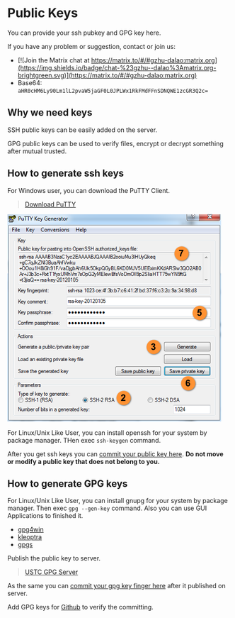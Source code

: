 # Public Keys

You can provide your ssh pubkey and GPG key here.

If you have any problem or suggestion, contact or join us:
- [![Join the Matrix chat at https://matrix.to/#/#gzhu-dalao:matrix.org](https://img.shields.io/badge/chat-%23gzhu--dalao%3Amatrix.org-brightgreen.svg)](https://matrix.to/#/#gzhu-dalao:matrix.org)
- Base64: `aHR0cHM6Ly90Lm1lL2pvaW5jaGF0L0JPLWx1RkFMdFFnSDNQWE1zcGR3Q2c=`

## Why we need keys

SSH public keys can be easily added on the server.

GPG public keys can be used to verify files, encrypt or decrypt something after mutual trusted.

## How to generate ssh keys

For Windows user, you can download the PuTTY Client.

> [Download PuTTY](https://www.chiark.greenend.org.uk/~sgtatham/putty/latest.html)

![generate-key-with-putty](generate-key-with-putty.png)

For Linux/Unix Like User, you can install openssh for your system by package manager. THen exec `ssh-keygen` command.

After you get ssh keys you can [commit your public key here](authorized_keys). **Do not move or modify a public key that does not belong to you.**

## How to generate GPG keys

For Linux/Unix Like User, you can install gnupg for your system by package manager. Then exec `gpg --gen-key` command. Also you can use GUI Applications to finished it.

- [gpg4win](https://www.gpg4win.org/)
- [kleoptra](https://www.kde.org/applications/utilities/kleopatra/)
- [gpgs](https://gpgtools.org/)

Publish the public key to server.

> [USTC GPG Server](https://pgp.ustc.edu.cn/)

As the same you can [commit your gpg key finger here](gpg_keys) after it published on server.

Add GPG keys for [Github](https://github.com/settings/keys) to verify the committing.